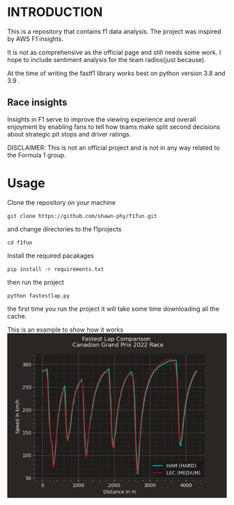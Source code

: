 # INTRODUCTION 
This is a repository that contains f1 data analysis. The project was inspired by AWS F1 insights.

It is not as comprehensive as the official page and still needs some work. I hope to include sentiment analysis for the team radios(just because).

At the time of writing the fastf1 library works best on python version 3.8 and 3.9 .

## Race insights 
Insights in F1 serve to improve the viewing experience and overall enjoyment by enabling fans to tell how teams make split second decisions about strategic pit stops and driver ratings.


DISCLAIMER: This is not an official project and is not in any way related to the Formula 1 group.

# Usage 
Clone the repository on your machine
```shell 
git clone https://github.com/shawn-phy/f1fun.git
```
 and change directories to the f1projects
```shell
cd f1fun
```

Install the required pacakages 
``` shell
pip install -r requirements.txt
```
then run the project 
``` shell 
python fastestlap.py 
```

the first time you run the project it will take some time downloading all the cache. 


This is an example to show how it works
![alt image](./Figure_2.png)
